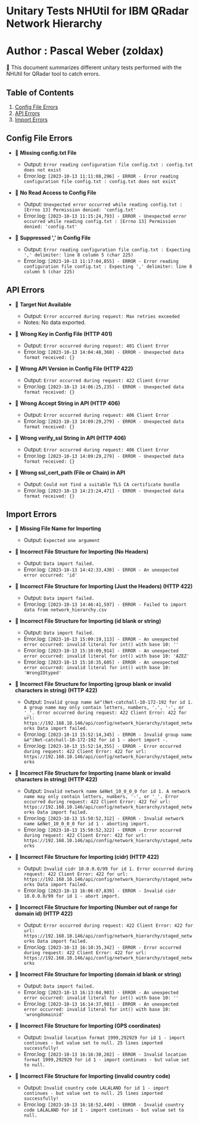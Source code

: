 # Unitary Tests NHUtil for IBM QRadar Network Hierarchy 

# Author : Pascal Weber (zoldax)

📝 This document summarizes different unitary tests performed with the NHUtil for QRadar tool to catch errors.

## Table of Contents
1. [Config File Errors](#config-file-errors)
2. [API Errors](#api-errors)
3. [Import Errors](#import-errors)

## Config File Errors
- 🚫 **Missing config.txt File**
  - Output: `Error reading configuration file config.txt : config.txt does not exist`
  - Error.log: `[2023-10-13 11:11:08,296] - ERROR - Error reading configuration file config.txt : config.txt does not exist`

- 🚫 **No Read Access to Config File**
  - Output: `Unexpected error occurred while reading config.txt : [Errno 13] Permission denied: 'config.txt'`
  - Error.log: `[2023-10-13 11:15:24,793] - ERROR - Unexpected error occurred while reading config.txt : [Errno 13] Permission denied: 'config.txt'`

- 🚫 **Suppressed ',' in Config File**
  - Output: `Error reading configuration file config.txt : Expecting ',' delimiter: line 8 column 5 (char 225)`
  - Error.log: `[2023-10-13 11:17:04,855] - ERROR - Error reading configuration file config.txt : Expecting ',' delimiter: line 8 column 5 (char 225)`

## API Errors
- 🚫 **Target Not Available**
  - Output: `Error occurred during request: Max retries exceeded`
  - Notes: No data exported.

- 🚫 **Wrong Key in Config File (HTTP 401)**
  - Output: `Error occurred during request: 401 Client Error`
  - Error.log: `[2023-10-13 14:04:48,360] - ERROR - Unexpected data format received: {}`

- 🚫 **Wrong API Version in Config File (HTTP 422)**
  - Output: `Error occurred during request: 422 Client Error`
  - Error.log: `[2023-10-13 14:06:25,235] - ERROR - Unexpected data format received: {}`

- 🚫 **Wrong Accept String in API (HTTP 406)**
  - Output: `Error occurred during request: 406 Client Error`
  - Error.log: `[2023-10-13 14:09:29,279] - ERROR - Unexpected data format received: {}`

- 🚫 **Wrong verify_ssl String in API (HTTP 406)**
  - Output: `Error occurred during request: 406 Client Error`
  - Error.log: `[2023-10-13 14:09:29,279] - ERROR - Unexpected data format received: {}`

- 🚫 **Wrong ssl_cert_path (File or Chain) in API**
  - Output: `Could not find a suitable TLS CA certificate bundle`
  - Error.log: `[2023-10-13 14:23:24,471] - ERROR - Unexpected data format received: {}`

## Import Errors
- 🚫 **Missing File Name for Importing**
  - Output: `Expected one argument`

- 🚫 **Incorrect File Structure for Importing (No Headers)**
  - Output: `Data import failed.`
  - Error.log: `[2023-10-13 14:42:33,430] - ERROR - An unexpected error occurred: 'id'`

- 🚫 **Incorrect File Structure for Importing (Just the Headers) (HTTP 422)**
  - Output: `Data import failed.`
  - Error.log: `[2023-10-13 14:46:41,597] - ERROR - Failed to import data from network_hierarchy.csv`

- 🚫 **Incorrect File Structure for Importing (id blank or string)**
  - Output: `Data import failed.`
  - Error.log: `[2023-10-13 15:09:19,113] - ERROR - An unexpected error occurred: invalid literal for int() with base 10: ''`
  - Error.log: `[2023-10-13 15:10:09,914] - ERROR - An unexpected error occurred: invalid literal for int() with base 10: 'AZEZ'`
  - Error.log: `[2023-10-13 15:10:35,605] - ERROR - An unexpected error occurred: invalid literal for int() with base 10: 'WrongIDtyped'`

- 🚫 **Incorrect File Structure for Importing (group blank or invalid characters in string) (HTTP 422)**
  - Output: `Invalid group name &é"(Net-catchall-10-172-192 for id 1. A group name may only contain letters, numbers, '.', '-', or '_'. Error occurred during request: 422 Client Error: 422 for url: https://192.168.10.146/api/config/network_hierarchy/staged_networks Data import failed.`
  - Error.log: `[2023-10-13 15:52:14,345] - ERROR - Invalid group name &é"(Net-catchall-10-172-192 for id 1 - abort import -.`
  - Error.log: `[2023-10-13 15:52:14,355] - ERROR - Error occurred during request: 422 Client Error: 422 for url: https://192.168.10.146/api/config/network_hierarchy/staged_networks`
  
- 🚫 **Incorrect File Structure for Importing (name blank or invalid characters in string) (HTTP 422)**
  - Output: `Invalid network name &éNet_10_0_0_0 for id 1. A network name may only contain letters, numbers, '-', or '_'. Error occurred during request: 422 Client Error: 422 for url: https://192.168.10.146/api/config/network_hierarchy/staged_networks Data import failed.`
  - Error.log: `[2023-10-13 15:50:52,312] - ERROR - Invalid network name &éNet_10_0_0_0 for id 1 - aborting import.`
  - Error.log: `[2023-10-13 15:50:52,322] - ERROR - Error occurred during request: 422 Client Error: 422 for url: https://192.168.10.146/api/config/network_hierarchy/staged_networks`

- 🚫 **Incorrect File Structure for Importing (cidr) (HTTP 422)**
  - Output: `Invalid cidr 10.0.0.0/99 for id 1. Error occurred during request: 422 Client Error: 422 for url: https://192.168.10.146/api/config/network_hierarchy/staged_networks Data import failed.`
  - Error.log: `[2023-10-13 16:06:07,839] - ERROR - Invalid cidr 10.0.0.0/99 for id 1 - abort import.`

- 🚫 **Incorrect File Structure for Importing (Number out of range for domain id) (HTTP 422)**
  - Output: `Error occurred during request: 422 Client Error: 422 for url: https://192.168.10.146/api/config/network_hierarchy/staged_networks Data import failed.`
  - Error.log: `[2023-10-13 16:10:35,342] - ERROR - Error occurred during request: 422 Client Error: 422 for url: https://192.168.10.146/api/config/network_hierarchy/staged_networks`

- 🚫 **Incorrect File Structure for Importing (domain id blank or string)**
  - Output: `Data import failed.`
  - Error.log: `[2023-10-13 16:13:04,903] - ERROR - An unexpected error occurred: invalid literal for int() with base 10: ''`
  - Error.log: `[2023-10-13 16:14:37,981] - ERROR - An unexpected error occurred: invalid literal for int() with base 10: 'wrongdomainid'`

- 🚫 **Incorrect File Structure for Importing (GPS coordinates)**
  - Output: `Invalid location format 1999,292929 for id 1 - import continues - but value set to null. 25 lines imported successfully!`
  - Error.log: `[2023-10-13 16:16:30,202] - ERROR - Invalid location format 1999,292929 for id 1 - import continues - but value set to null.`

- 🚫 **Incorrect File Structure for Importing (invalid country code)**
  - Output: `Invalid country code LALALAND for id 1 - import continues - but value set to null. 25 lines imported successfully!`
  - Error.log: `[2023-10-13 16:18:52,449] - ERROR - Invalid country code LALALAND for id 1 - import continues - but value set to null.`




